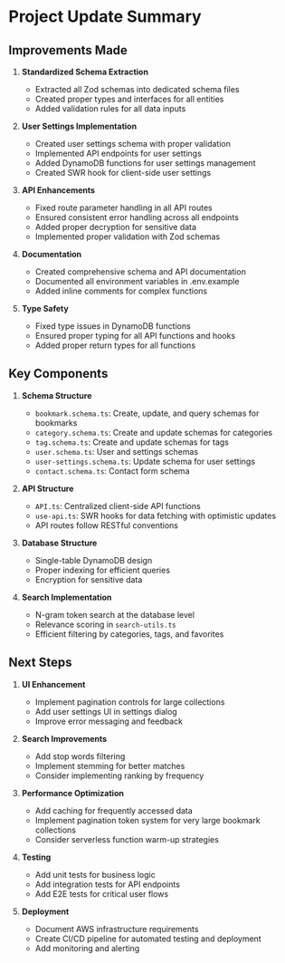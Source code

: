 # Project Update Summary

## Improvements Made

1. **Standardized Schema Extraction**
   - Extracted all Zod schemas into dedicated schema files
   - Created proper types and interfaces for all entities
   - Added validation rules for all data inputs

2. **User Settings Implementation**
   - Created user settings schema with proper validation
   - Implemented API endpoints for user settings
   - Added DynamoDB functions for user settings management
   - Created SWR hook for client-side user settings

3. **API Enhancements**
   - Fixed route parameter handling in all API routes
   - Ensured consistent error handling across all endpoints
   - Added proper decryption for sensitive data
   - Implemented proper validation with Zod schemas

4. **Documentation**
   - Created comprehensive schema and API documentation
   - Documented all environment variables in .env.example
   - Added inline comments for complex functions

5. **Type Safety**
   - Fixed type issues in DynamoDB functions
   - Ensured proper typing for all API functions and hooks
   - Added proper return types for all functions

## Key Components

1. **Schema Structure**
   - `bookmark.schema.ts`: Create, update, and query schemas for bookmarks
   - `category.schema.ts`: Create and update schemas for categories
   - `tag.schema.ts`: Create and update schemas for tags
   - `user.schema.ts`: User and settings schemas
   - `user-settings.schema.ts`: Update schema for user settings
   - `contact.schema.ts`: Contact form schema

2. **API Structure**
   - `API.ts`: Centralized client-side API functions
   - `use-api.ts`: SWR hooks for data fetching with optimistic updates
   - API routes follow RESTful conventions

3. **Database Structure**
   - Single-table DynamoDB design
   - Proper indexing for efficient queries
   - Encryption for sensitive data

4. **Search Implementation**
   - N-gram token search at the database level
   - Relevance scoring in `search-utils.ts`
   - Efficient filtering by categories, tags, and favorites

## Next Steps

1. **UI Enhancement**
   - Implement pagination controls for large collections
   - Add user settings UI in settings dialog
   - Improve error messaging and feedback

2. **Search Improvements**
   - Add stop words filtering
   - Implement stemming for better matches
   - Consider implementing ranking by frequency

3. **Performance Optimization**
   - Add caching for frequently accessed data
   - Implement pagination token system for very large bookmark collections
   - Consider serverless function warm-up strategies

4. **Testing**
   - Add unit tests for business logic
   - Add integration tests for API endpoints
   - Add E2E tests for critical user flows

5. **Deployment**
   - Document AWS infrastructure requirements
   - Create CI/CD pipeline for automated testing and deployment
   - Add monitoring and alerting
